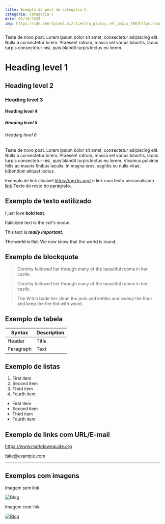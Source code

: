 ```yaml
---
title: Exemplo de post da categoria C
categoria: categoria c
date: 02/10/2020
img: https://cdn.shortpixel.ai/client/q_glossy,ret_img,w_768/https://www.galateia.com.br/wp-content/uploads/2018/01/blog-768x384.jpg
---
```


Teste de novo post. Lorem ipsum dolor sit amet, consectetur adipiscing elit. Nulla a consectetur lorem. Praesent rutrum, massa vel varius lobortis, lacus turpis consectetur nisi, quis blandit turpis lectus eu lorem.

# Heading level 1
## Heading level 2
### Heading level 3
#### Heading level 4
##### Heading level 5
###### Heading level 6

Teste de novo post. Lorem ipsum dolor sit amet, consectetur adipiscing elit. Nulla a consectetur lorem. Praesent rutrum, massa vel varius lobortis, lacus turpis consectetur nisi, quis blandit turpis lectus eu lorem. Vivamus pulvinar felis ac mauris finibus iaculis. In magna eros, sagittis eu nulla vitae, bibendum aliquet lectus.

Exemplo de link clicável <https://nextjs.org/> e link com texto personalizado [link](https://nextjs.org/) Texto do resto do parágrafo...

## Exemplo de texto estilizado

I just love **bold text**.

Italicized text is the _cat's meow_.

This text is ***really important***.

~~The world is flat.~~ We now know that the world is round.

## Exemplo de blockquote


> Dorothy followed her through many of the beautiful rooms in her castle.

> Dorothy followed her through many of the beautiful rooms in her castle.
>
> The Witch bade her clean the pots and kettles and sweep the floor and keep the fire fed with wood.

## Exemplo de tabela

| Syntax | Description |
| ----------- | ----------- |
| Header | Title |
| Paragraph | Text |

## Exemplo de listas

1. First item
2. Second item
3. Third item
4. Fourth item

- First item
- Second item
- Third item
- Fourth item

## Exemplo de links com URL/E-mail

<https://www.markdownguide.org>

<fake@example.com>


_________________


## Exemplos com imagens

Imagem sem link

![Blog](https://cdn.shortpixel.ai/client/q_glossy,ret_img,w_768/https://www.galateia.com.br/wp-content/uploads/2018/01/blog-768x384.jpg)


Imagem com link

[![Blog](https://cdn.shortpixel.ai/client/q_glossy,ret_img,w_768/https://www.galateia.com.br/wp-content/uploads/2018/01/blog-768x384.jpg)](https://nextjs.org/)

